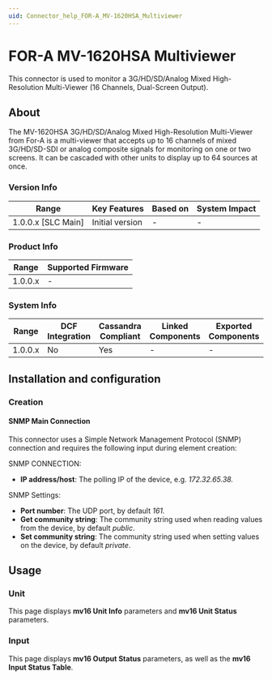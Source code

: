 ```yaml
---
uid: Connector_help_FOR-A_MV-1620HSA_Multiviewer
---
```


# FOR-A MV-1620HSA Multiviewer

This connector is used to monitor a 3G/HD/SD/Analog Mixed High-Resolution Multi-Viewer (16 Channels, Dual-Screen Output).

## About

The MV-1620HSA 3G/HD/SD/Analog Mixed High-Resolution Multi-Viewer from For-A is a multi-viewer that accepts up to 16 channels of mixed 3G/HD/SD-SDI or analog composite signals for monitoring on one or two screens. It can be cascaded with other units to display up to 64 sources at once.

### Version Info

| Range                | Key Features     | Based on     | System Impact     |
|----------------------|------------------|--------------|-------------------|
| 1.0.0.x [SLC Main]   | Initial version  | -            | -                 |

### Product Info

| Range     | Supported Firmware     |
|-----------|------------------------|
| 1.0.0.x   | -                      |

### System Info

| Range     | DCF Integration     | Cassandra Compliant     | Linked Components     | Exported Components     |
|-----------|---------------------|-------------------------|-----------------------|-------------------------|
| 1.0.0.x   | No                  | Yes                     | -                     | -                       |

## Installation and configuration

### Creation

#### SNMP Main Connection

This connector uses a Simple Network Management Protocol (SNMP) connection and requires the following input during element creation:

SNMP CONNECTION:

- **IP address/host**: The polling IP of the device, e.g. *172.32.65.38.*

SNMP Settings:

- **Port number**: The UDP port, by default *161.*
- **Get community string**: The community string used when reading values from the device, by default *public*.
- **Set community string**: The community string used when setting values on the device, by default *private*.

## Usage

### Unit

This page displays **mv16 Unit Info** parameters and **mv16 Unit Status** parameters.

### Input

This page displays **mv16 Output Status** parameters, as well as the **mv16 Input Status Table**.

